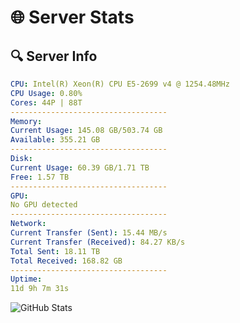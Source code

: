# 🌐 Server Stats
## 🔍 Server Info
```yaml
CPU: Intel(R) Xeon(R) CPU E5-2699 v4 @ 1254.48MHz
CPU Usage: 0.80%
Cores: 44P | 88T
-----------------------------------
Memory:
Current Usage: 145.08 GB/503.74 GB
Available: 355.21 GB
-----------------------------------
Disk:
Current Usage: 60.39 GB/1.71 TB
Free: 1.57 TB
-----------------------------------
GPU:
No GPU detected
-----------------------------------
Network:
Current Transfer (Sent): 15.44 MB/s
Current Transfer (Received): 84.27 KB/s
Total Sent: 18.11 TB
Total Received: 168.82 GB
-----------------------------------
Uptime:
11d 9h 7m 31s
```
![GitHub Stats](https://img.shields.io/badge/Updated-2025-03-19_06:30:20-blue)